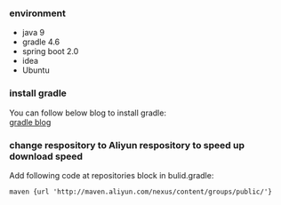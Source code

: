 ### environment
* java 9
* gradle 4.6
* spring boot 2.0
* idea
* Ubuntu

### install gradle
You can follow below blog to install gradle:<br/>
[gradle blog](http://blog.csdn.net/stwstw0123/article/details/47809189)

### change respository to Aliyun respository to speed up download speed
Add following code at repositories block in bulid.gradle:<br/>
```
maven {url 'http://maven.aliyun.com/nexus/content/groups/public/'}
```